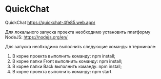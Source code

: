 # QuickChat

QuickChat
https://quickchat-4fe85.web.app/

Для локального запуска проекта необходимо установить платформу NodeJS:
https://nodejs.org/en/

Для запуска необходимо выполнить следующие команды в терминале:

1. В корне проекта выполнить команду: npm install;
2. В корне папки Front выполнить команду: npm install;
3. В корне папки Back выполнить команду: npm install;
4. В корне проекта выполнить команду: npm start.
